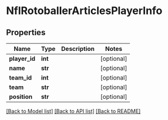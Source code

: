 # NflRotoballerArticlesPlayerInfo

## Properties
Name | Type | Description | Notes
------------ | ------------- | ------------- | -------------
**player_id** | **int** |  | [optional] 
**name** | **str** |  | [optional] 
**team_id** | **int** |  | [optional] 
**team** | **str** |  | [optional] 
**position** | **str** |  | [optional] 

[[Back to Model list]](../README.md#documentation-for-models) [[Back to API list]](../README.md#documentation-for-api-endpoints) [[Back to README]](../README.md)


